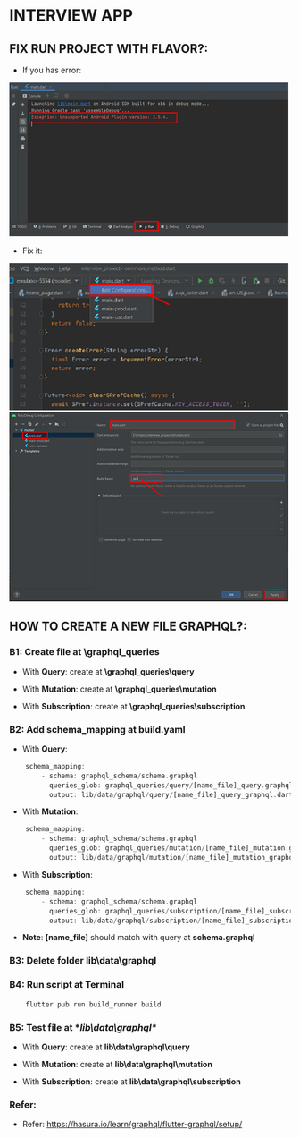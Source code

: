 # INTERVIEW APP

## FIX RUN PROJECT WITH FLAVOR?:

* If you has error:

![Error_Run](https://github.com/huubao2309/interview_project/blob/main/images/error_run.png)

* Fix it:

![Change_config](https://github.com/huubao2309/interview_project/blob/main/images/edit_config.png)
![fix_error](https://github.com/huubao2309/interview_project/blob/main/images/fix_error.png)

## HOW TO CREATE A NEW FILE GRAPHQL?:

### B1: Create file at **\graphql_queries**

- With **Query**: create at **\graphql_queries\query**

- With **Mutation**: create at **\graphql_queries\mutation**

- With **Subscription**: create at **\graphql_queries\subscription**


### B2: Add **schema_mapping** at **build.yaml**

- With **Query**:

```dart
	schema_mapping:
		- schema: graphql_schema/schema.graphql
		  queries_glob: graphql_queries/query/[name_file]_query.graphql
		  output: lib/data/graphql/query/[name_file]_query_graphql.dart
```	

- With **Mutation**:

```dart
	schema_mapping:
		- schema: graphql_schema/schema.graphql
		  queries_glob: graphql_queries/mutation/[name_file]_mutation.graphql
		  output: lib/data/graphql/mutation/[name_file]_mutation_graphql.dart
```	

- With **Subscription**:

```dart
	schema_mapping:
		- schema: graphql_schema/schema.graphql
		  queries_glob: graphql_queries/subscription/[name_file]_subscription.graphql
		  output: lib/data/graphql/subscription/[name_file]_subscription_graphql.dart
```	

- **Note**: **[name_file]** should match with query at **schema.graphql**

### B3: Delete folder **lib\data\graphql**

### B4: Run script at Terminal

```dart
	flutter pub run build_runner build
```

### B5: Test file at **lib\data\graphql\**

- With **Query**: create at **lib\data\graphql\query**

- With **Mutation**: create at **lib\data\graphql\mutation**

- With **Subscription**: create at **lib\data\graphql\subscription**

### Refer:
- Refer: https://hasura.io/learn/graphql/flutter-graphql/setup/

